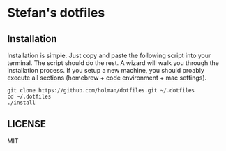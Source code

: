 # Stefan's dotfiles

## Installation

Installation is simple. Just copy and paste the following script into your terminal. The script should do the rest. A wizard will walk you through the installation process. If you setup a new machine, you should proably execute all sections (homebrew + code environment + mac settings).

```
git clone https://github.com/holman/dotfiles.git ~/.dotfiles
cd ~/.dotfiles
./install
```

## LICENSE

MIT
